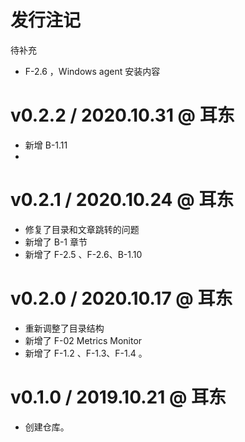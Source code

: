 # 发行注记

待补充
* F-2.6 ，Windows agent 安装内容

# v0.2.2 / 2020.10.31 @ 耳东

* 新增 B-1.11 
* 

# v0.2.1 / 2020.10.24 @ 耳东

* 修复了目录和文章跳转的问题
* 新增了 B-1 章节
* 新增了 F-2.5 、F-2.6、B-1.10


# v0.2.0 / 2020.10.17 @ 耳东

* 重新调整了目录结构
* 新增了 F-02 Metrics Monitor
* 新增了 F-1.2 、F-1.3、F-1.4 。

# v0.1.0 / 2019.10.21 @ 耳东

* 创建仓库。
